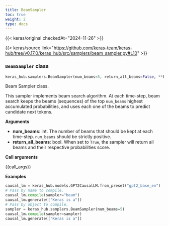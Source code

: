 ```yaml
---
title: BeamSampler
toc: true
weight: 2
type: docs
---
```


{{< keras/original checkedAt="2024-11-26" >}}

{{< keras/source link="https://github.com/keras-team/keras-hub/tree/v0.17.0/keras_hub/src/samplers/beam_sampler.py#L10" >}}

### `BeamSampler` class

```python
keras_hub.samplers.BeamSampler(num_beams=5, return_all_beams=False, **kwargs)
```

Beam Sampler class.

This sampler implements beam search algorithm. At each time-step, beam
search keeps the beams (sequences) of the top `num_beams` highest
accumulated probabilities, and uses each one of the beams to predict
candidate next tokens.

**Arguments**

- **num_beams**: int. The number of beams that should be kept at each
  time-step. `num_beams` should be strictly positive.
- **return_all_beams**: bool. When set to `True`, the sampler will return all
  beams and their respective probabilities score.

**Call arguments**

{{call\_args}}

**Examples**

```python
causal_lm = keras_hub.models.GPT2CausalLM.from_preset("gpt2_base_en")
# Pass by name to compile.
causal_lm.compile(sampler="beam")
causal_lm.generate(["Keras is a"])
# Pass by object to compile.
sampler = keras_hub.samplers.BeamSampler(num_beams=5)
causal_lm.compile(sampler=sampler)
causal_lm.generate(["Keras is a"])
```
